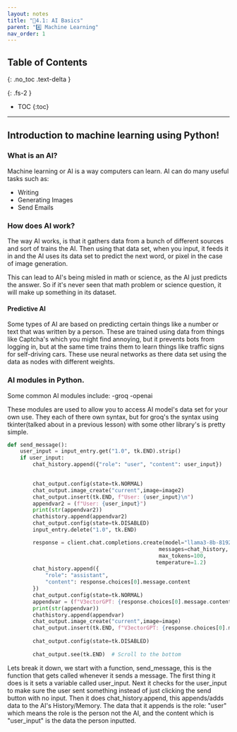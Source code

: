 ```yaml
---
layout: notes
title: "📓4.1: AI Basics" 
parent: "4️⃣ Machine Learning"
nav_order: 1
---
```


## Table of Contents
{: .no_toc .text-delta }

{: .fs-2 }
- TOC
{:toc}

---

## Introduction to machine learning using Python!
### What is an AI?

Machine learning or AI is a way computers can learn.
AI can do many useful tasks such as:

- Writing
- Generating Images
- Send Emails

### How does AI work?

The way AI works, 
is that it gathers data from a bunch of different sources and sort of trains the AI.
Then using that data set, when you input, 
it feeds it in and the AI uses its data set to predict the next word, 
or pixel in the case of image generation.

This can lead to AI's being misled in math or science, as the AI
just predicts the answer.
So if it's never seen that math problem or science question,
it will make up something in its dataset.

#### Predictive AI

Some types of AI are based on predicting certain things like a number or text that was written by a person.
These are trained using data from things like Captcha's which you might find annoying, but it prevents bots from logging in,
but at the same time trains them to learn things like traffic signs for self-driving cars.
These use neural networks as there data set using the data as nodes with different weights.

### AI modules in Python.

Some common AI modules include:
-groq
-openai

These modules are used to allow you to access AI model's data set for your own use.
They each of there own syntax, but for groq's the syntax using tkinter(talked about in a previous lesson) with some other library's is pretty simple.

```python
def send_message():
    user_input = input_entry.get("1.0", tk.END).strip()
    if user_input:
        chat_history.append({"role": "user", "content": user_input})
        

        chat_output.config(state=tk.NORMAL)
        chat_output.image_create("current",image=image2)
        chat_output.insert(tk.END, f"User: {user_input}\n")
        appendvar2 = (f"User: {user_input}")
        print(str(appendvar2))
        chathistory.append(appendvar2)
        chat_output.config(state=tk.DISABLED)
        input_entry.delete("1.0", tk.END)

        response = client.chat.completions.create(model="llama3-8b-8192",
                                                messages=chat_history,
                                                max_tokens=100,
                                               temperature=1.2)
        chat_history.append({
            "role": "assistant",
            "content": response.choices[0].message.content
        })
        chat_output.config(state=tk.NORMAL)
        appendvar = (f"V3ectorGPT: {response.choices[0].message.content}\n")
        print(str(appendvar))
        chathistory.append(appendvar)
        chat_output.image_create("current",image=image)
        chat_output.insert(tk.END, f"V3ectorGPT: {response.choices[0].message.content}\n")
        
        chat_output.config(state=tk.DISABLED)
        
        chat_output.see(tk.END)  # Scroll to the bottom

```

Lets break it down, we start with a function, send_message, this is the function that gets called whenever it sends a message.
The first thing it does is it sets a variable called user_input.
Next it checks for the user_input to make sure the user sent something instead of just clicking the send button with no input.
Then it does chat_history.append, this appends/adds data to the AI's History/Memory.
The data that it appends is the role: "user" which means the role is the person not the AI, and the content which is "user_input" is the data the person inputted.


